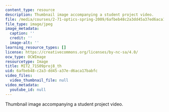 ```yaml
---
content_type: resource
description: Thumbnail image accompanying a student project video.
file: /media/courses/2-71-optics-spring-2009/6afbeb48c2a3dd45a37ed6aca17babfc_MIT2_71S09proj8_th.jpg
file_type: image/jpeg
image_metadata:
  caption: ''
  credit: ''
  image-alt: ''
learning_resource_types: []
license: https://creativecommons.org/licenses/by-nc-sa/4.0/
ocw_type: OCWImage
resourcetype: Image
title: MIT2_71S09proj8_th
uid: 6afbeb48-c2a3-dd45-a37e-d6aca17babfc
video_files:
  video_thumbnail_file: null
video_metadata:
  youtube_id: null
---
```

Thumbnail image accompanying a student project video.